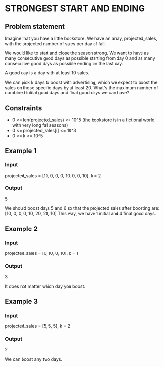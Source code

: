 # STRONGEST START AND ENDING

## Problem statement

Imagine that you have a little bookstore. We have an array, projected_sales, with the projected number of sales per day
of fall.

We would like to start and close the season strong. We want to have as many consecutive good days as possible starting
from day 0 and as many consecutive good days as possible ending on the last day.

A good day is a day with at least 10 sales.

We can pick k days to boost with advertising, which we expect to boost the sales on those specific days by at least 20.
What's the maximum number of combined initial good days and final good days we can have?

## Constraints

- 0 <= len(projected_sales) <= 10^5 (the bookstore is in a fictional world with very long fall seasons)
- 0 <= projected_sales[i] <= 10^3
- 0 <= k <= 10^5

## Example 1

### Input

projected_sales = [10, 0, 0, 0, 10, 0, 0, 10],
k = 2

### Output

5

We should boost days 5 and 6 so that the projected sales after boosting are:
[10, 0, 0, 0, 10, 20, 20, 10]
This way, we have 1 initial and 4 final good days.

## Example 2

### Input

projected_sales = [0, 10, 0, 10],
k = 1

### Output

3

It does not matter which day you boost.

## Example 3

### Input

projected_sales = [5, 5, 5],
k = 2

### Output

2

We can boost any two days.